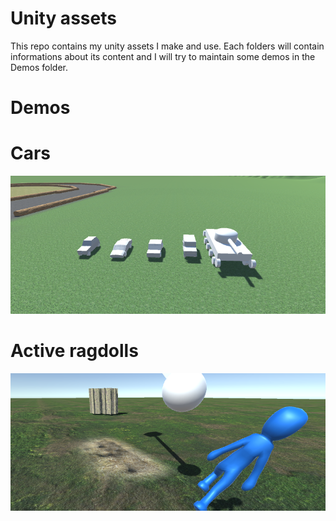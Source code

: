 # Unity assets
This repo contains my unity assets I make and use.
Each folders will contain
informations about its content and I will try to maintain some demos in the Demos
folder.

# Demos
# Cars
![CarDemo](/Demos/CarDemo/CarDemo.png)
# Active ragdolls
![active ragdolls](/Demos/livingCreatures/livingCreatures.png)
